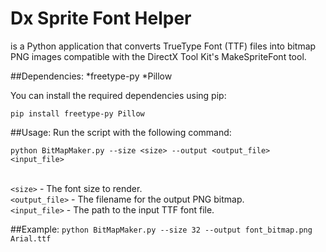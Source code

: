 # Dx Sprite Font Helper
is a Python application that converts TrueType Font (TTF) files into bitmap PNG images compatible with the DirectX Tool Kit's MakeSpriteFont tool.

##Dependencies:
*freetype-py
*Pillow

You can install the required dependencies using pip:

`pip install freetype-py Pillow`


##Usage:
Run the script with the following command:

`python BitMapMaker.py --size <size> --output <output_file> <input_file>`<br><br>

`<size>` - The font size to render.<br>
`<output_file>` - The filename for the output PNG bitmap.<br>
`<input_file>` - The path to the input TTF font file.<br>

##Example:
`python BitMapMaker.py --size 32 --output font_bitmap.png Arial.ttf`

